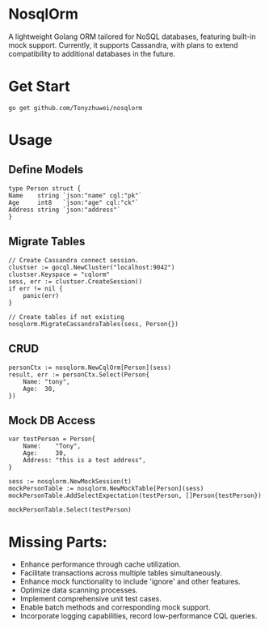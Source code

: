 # NosqlOrm
A lightweight Golang ORM tailored for NoSQL databases, featuring built-in mock support. Currently, it supports Cassandra, with plans to extend compatibility to additional databases in the future.
# Get Start
```
go get github.com/Tonyzhuwei/nosqlorm
```
# Usage
## Define Models
```
type Person struct {
Name    string `json:"name" cql:"pk"`
Age     int8   `json:"age" cql:"ck"`
Address string `json:"address"`
}
```
## Migrate Tables
```
// Create Cassandra connect session.
clustser := gocql.NewCluster("localhost:9042")
clustser.Keyspace = "cqlorm"
sess, err := clustser.CreateSession()
if err != nil {
    panic(err)
}

// Create tables if not existing
nosqlorm.MigrateCassandraTables(sess, Person{})
```
## CRUD
```
personCtx := nosqlorm.NewCqlOrm[Person](sess)
result, err := personCtx.Select(Person{
    Name: "tony",
    Age:  30,
})
```

## Mock DB Access
```
var testPerson = Person{
	Name:    "Tony",
	Age:     30,
	Address: "this is a test address",
}

sess := nosqlorm.NewMockSession(t)
mockPersonTable := nosqlorm.NewMockTable[Person](sess)
mockPersonTable.AddSelectExpectation(testPerson, []Person{testPerson})

mockPersonTable.Select(testPerson)
```


# Missing Parts:
- Enhance performance through cache utilization.
- Facilitate transactions across multiple tables simultaneously.
- Enhance mock functionality to include 'ignore' and other features.
- Optimize data scanning processes.
- Implement comprehensive unit test cases.
- Enable batch methods and corresponding mock support.
- Incorporate logging capabilities, record low-performance CQL queries.
